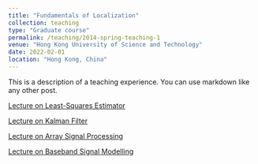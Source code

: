 ```yaml
---
title: "Fundamentals of Localization"
collection: teaching
type: "Graduate course"
permalink: /teaching/2014-spring-teaching-1
venue: "Hong Kong University of Science and Technology"
date: 2022-02-01
location: "Hong Kong, China"
---
```


This is a description of a teaching experience. You can use markdown like any other post.



[Lecture on Least-Squares Estimator](https://www.bilibili.com/video/BV1Kj411y7NS/?spm_id_from=333.999.0.0&vd_source=42c71e552e2a345756aefcc09f3d2209)

[Lecture on Kalman Filter](https://www.bilibili.com/video/BV1Yh4y1Y7jK/?spm_id_from=333.999.0.0&vd_source=42c71e552e2a345756aefcc09f3d2209)

[Lecture on Array Signal Processing](https://www.bilibili.com/video/BV1RN411p77P/?spm_id_from=333.999.0.0&vd_source=42c71e552e2a345756aefcc09f3d2209)

[Lecture on Baseband Signal Modelling](https://www.bilibili.com/video/BV1nk4y1w7NZ/?spm_id_from=333.999.0.0&vd_source=42c71e552e2a345756aefcc09f3d2209)
